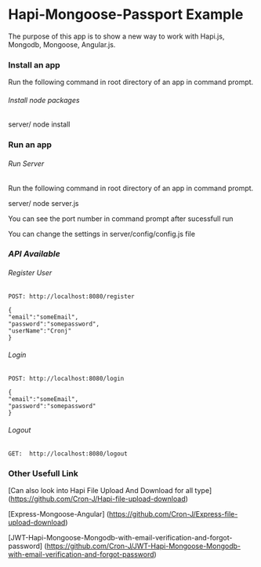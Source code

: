 Hapi-Mongoose-Passport Example
========================

The purpose of this app is to show a new way to work with Hapi.js, Mongodb, Mongoose, Angular.js.


### Install an app

Run the following command in root directory of an app in command prompt.

###### *Install node packages*

server/ node install

### Run an app

###### *Run Server*

Run the following command in root directory of an app in command prompt.

server/ node server.js

You can see the port number in command prompt after sucessfull run

You can change the settings in server/config/config.js file

### *API Available*

###### *Register User*

	POST: http://localhost:8080/register

	{
	"email":"someEmail",
	"password":"somepassword",
	"userName":"Cronj"
	}

###### *Login*

	POST: http://localhost:8080/login

	{
	"email":"someEmail",
	"password":"somepassword"
	}

###### *Logout*

	GET:  http://localhost:8080/logout
      

### Other Usefull Link


[Can also look into Hapi File Upload And Download for all type] (https://github.com/Cron-J/Hapi-file-upload-download)

[Express-Mongoose-Angular] (https://github.com/Cron-J/Express-file-upload-download)

[JWT-Hapi-Mongoose-Mongodb-with-email-verification-and-forgot-password] (https://github.com/Cron-J/JWT-Hapi-Mongoose-Mongodb-with-email-verification-and-forgot-password)


